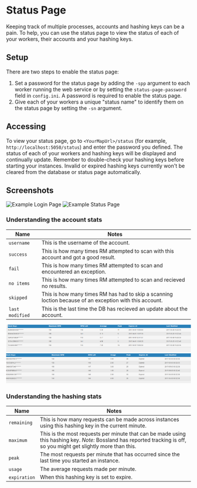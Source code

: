 # Status Page

Keeping track of multiple processes, accounts and hashing keys can be a pain. To help, you can use the status page to view the status of each of your workers, their accounts and your hashing keys.

## Setup

There are two steps to enable the status page:
1. Set a password for the status page by adding the `-spp` argument to each worker running the web service or by setting the `status-page-password` field in `config.ini`. A password is required to enable the status page.
2. Give each of your workers a unique "status name" to identify them on the status page by setting the `-sn` argument.

## Accessing
To view your status page, go to `<YourMapUrl>/status` (for example, `http://localhost:5050/status`) and enter the password you defined. The status of each of your workers and hashing keys will be displayed and continually update.
Remember to double-check your hashing keys before starting your instances. Invalid or expired hashing keys currently won't be cleared from the database or status page automatically.

## Screenshots

![Example Login Page](https://i.imgur.com/TEBNprW.png)
![Example Status Page](https://i.imgur.com/ieu5w1V.png)

### Understanding the account stats

| Name | Notes |
|---|---|
| `username` | This is the username of the account. |
| `success` | This is how many times RM attempted to scan with this account and got a good result. |
| `fail` | This is how many times RM attempted to scan and encountered an exception. |
| `no items` | This is how many times RM attempted to scan and recieved no results. |
| `skipped` | This is how many times RM has had to skip a scanning loction because of an exception with this account. |
| `last modified` | This is the last time the DB has recieved an update about the account. |

![](../_static/img/hashcool.png)
![](../_static/img/hashexpired.png)

### Understanding the hashing stats

| Name | Notes |
|---|---|
| `remaining` | This is how many requests can be made across instances using this hashing key in the current minute. |
|`maximum` | This is the most requests per minute that can be made using this hashing key. *Note:* Bossland has reported tracking is off, so you might get slightly more than this. |
| `peak` | The most requests per minute that has occurred since the last time you started an instance. |
| `usage` | The average requests made per minute. |
| `expiration` | When this hashing key is set to expire. | 
